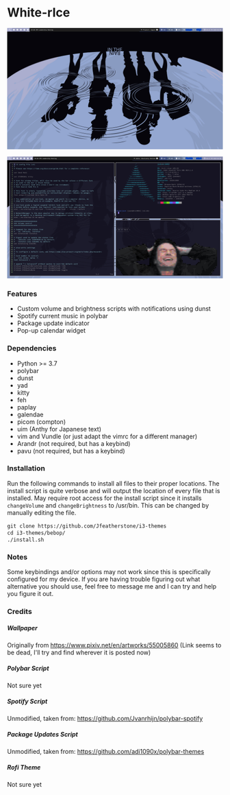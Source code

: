 # White-rIce

![bebop_empty](https://raw.githubusercontent.com/Jfeatherstone/i3-themes/master/bebop/bebop_empty.png)

![bebop_busy](https://raw.githubusercontent.com/Jfeatherstone/i3-themes/master/bebop/bebop_busy.png)


### Features
- Custom volume and brightness scripts with notifications using dunst
- Spotify current music in polybar
- Package update indicator
- Pop-up calendar widget

### Dependencies
- Python >= 3.7
- polybar
- dunst
- yad
- kitty
- feh
- paplay
- galendae
- picom (compton)
- uim (Anthy for Japanese text)
- vim and Vundle (or just adapt the vimrc for a different manager)
- Arandr (not required, but has a keybind)
- pavu (not required, but has a keybind)


### Installation

Run the following commands to install all files to their proper locations. The install script is quite verbose and will output the location of every file that is installed. May require root access for the install script since it installs `changeVolume` and `changeBrightness` to /usr/bin. This can be changed by manually editing the file.

```
git clone https://github.com/Jfeatherstone/i3-themes
cd i3-themes/bebop/
./install.sh
```


### Notes

Some keybindings and/or options may not work since this is specifically configured for my device. If you are having trouble figuring out what alternative you should use, feel free to message me and I can try and help you figure it out.


### Credits

##### Wallpaper
Originally from https://www.pixiv.net/en/artworks/55005860 (Link seems to be dead, I'll try and find wherever it is posted now)


##### Polybar Script
Not sure yet


##### Spotify Script
Unmodified, taken from: https://github.com/Jvanrhijn/polybar-spotify


##### Package Updates Script
Unmodified, taken from: https://github.com/adi1090x/polybar-themes

##### Rofi Theme
Not sure yet
